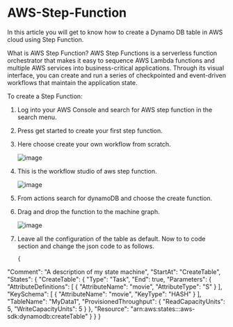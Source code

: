 # AWS-Step-Function
In this article you will get to know how to create a Dynamo DB table in AWS cloud using Step Function.

What is AWS Step Function?
AWS Step Functions is a serverless function orchestrator that makes it easy to sequence AWS Lambda functions and multiple AWS services into business-critical applications. Through its visual interface, you can create and run a series of checkpointed and event-driven workflows that maintain the application state.

To create a Step Function:
1. Log into your AWS Console and search for AWS step function in the search menu.
2. Press get started to create your first step function.
3. Here choose create your own workflow from scratch.


    ![image](https://github.com/AnuV541/AWS-Step-Function/assets/110184106/edbc4e36-d0cb-40f7-b20b-a43359cf2873)


4. This is the workflow studio of aws step function.
   

   ![image](https://github.com/AnuV541/AWS-Step-Function/assets/110184106/94ac06c7-a316-44f4-a1ac-a802c95411d5)


6. From actions search for dynamoDB and choose the create function.
7. Drag and drop the function to the machine graph.


   ![image](https://github.com/AnuV541/AWS-Step-Function/assets/110184106/4bf19be2-6937-445f-a10e-558f3ad34a26)


8. Leave all the configuration of the table as default. Now to to code section and change the json code to as follows.


   ```
   {
  "Comment": "A description of my state machine",
  "StartAt": "CreateTable",
  "States": {
    "CreateTable": {
      "Type": "Task",
      "End": true,
      "Parameters": {
        "AttributeDefinitions": [
          {
            "AttributeName": "movie",
            "AttributeType": "S"
          }
        ],
        "KeySchema": [
          {
            "AttributeName": "movie",
            "KeyType": "HASH"
          }
        ],
        "TableName": "MyData1",
        "ProvisionedThroughput": {
          "ReadCapacityUnits": 5,
          "WriteCapacityUnits": 5
        }
      },
      "Resource": "arn:aws:states:::aws-sdk:dynamodb:createTable"
    }
  }
}
```
